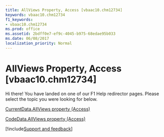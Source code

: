```yaml
---
title: AllViews Property, Access [vbaac10.chm12734]
keywords: vbaac10.chm12734
f1_keywords:
- vbaac10.chm12734
ms.prod: office
ms.assetid: 2bdff0e7-ef9c-4045-b975-68edae95b033
ms.date: 06/08/2017
localization_priority: Normal
---
```



# AllViews Property, Access [vbaac10.chm12734]

Hi there! You have landed on one of our F1 Help redirector pages. Please select the topic you were looking for below.

[CurrentData.AllViews property (Access)](https://msdn.microsoft.com/library/fab56178-86bd-18fa-8742-1749fd1c7707%28Office.15%29.aspx)

[CodeData.AllViews property (Access)](https://msdn.microsoft.com/library/9079dc15-b433-87c9-dad1-f726ffd0be28%28Office.15%29.aspx)

[!include[Support and feedback](~/includes/feedback-boilerplate.md)]